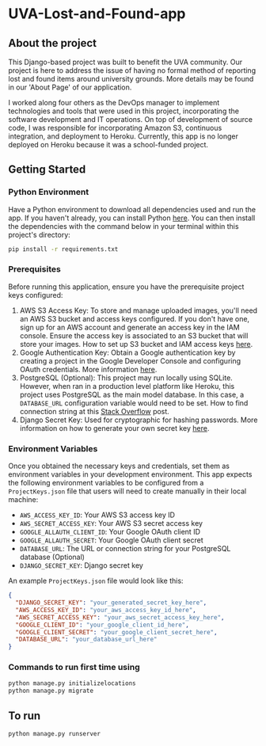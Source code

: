 # UVA-Lost-and-Found-app
## About the project
This Django-based project was built to benefit the UVA community. Our project is here to address the issue of having no formal method of reporting lost and found items around university grounds. More details may be found in our 'About Page' of our application.

I worked along four others as the DevOps manager to implement technologies and tools that were used in this project, incorporating the software development and IT operations. On top of development of source code, I was responsible for incorporating Amazon S3, continuous integration, and deployment to Heroku. Currently, this app is no longer deployed on Heroku because it was a school-funded project. 

## Getting Started
### Python Environment
Have a Python environment to download all dependencies used and run the app. If you haven't already, you can install Python [here](https://www.python.org/downloads/). You can then install the dependencies with the command below in your terminal within this project's directory:
```bash
pip install -r requirements.txt
```
### Prerequisites 
Before running this application, ensure you have the prerequisite project keys configured:
1. AWS S3 Access Key: To store and manage uploaded images, you'll need an AWS S3 bucket and access keys configured. If you don't have one, sign up for an AWS account and generate an access key in the IAM console. Ensure the access key is associated to an S3 bucket that will store your images. How to set up S3 bucket and IAM access keys [here](https://services.northwestern.edu/TDClient/30/Portal/KB/ArticleDet?ID=2025).
2. Google Authentication Key: Obtain a Google authentication key by creating a project in the Google Developer Console and configuring OAuth credentials. More information [here](https://medium.com/@infowithkiiru/django-user-registration-with-google-67524cce5ab7).
3. PostgreSQL (Optional): This project may run locally using SQLite. However, when ran in a production level platform like Heroku, this project uses PostgreSQL as the main model database. In this case, a `DATABASE_URL` configuration variable would need to be set. How to find connection string at this [Stack Overflow](https://stackoverflow.com/questions/3582552/what-is-the-format-for-the-postgresql-connection-string-url) post.
4. Django Secret Key: Used for cryptographic for hashing passwords. More information on how to generate your own secret key [here](https://www.educative.io/answers/how-to-generate-a-django-secretkey).

### Environment Variables
Once you obtained the necessary keys and credentials, set them as environment variables in your development environment. This app expects the following environment variables to be configured from a `ProjectKeys.json` file that users will need to create manually in their local machine:
- `AWS_ACCESS_KEY_ID`: Your AWS S3 access key ID
- `AWS_SECRET_ACCESS_KEY`: Your AWS S3 secret access key
- `GOOGLE_ALLAUTH_CLIENT_ID`: Your Google OAuth client ID
- `GOOGLE_ALLAUTH_SECRET`: Your Google OAuth client secret
- `DATABASE_URL`: The URL or connection string for your PostgreSQL database (Optional)
- `DJANGO_SECRET_KEY`: Django secret key

An example `ProjectKeys.json` file would look like this:
```json
{
  "DJANGO_SECRET_KEY": "your_generated_secret_key_here",
  "AWS_ACCESS_KEY_ID": "your_aws_access_key_id_here",
  "AWS_SECRET_ACCESS_KEY": "your_aws_secret_access_key_here",
  "GOOGLE_CLIENT_ID": "your_google_client_id_here",
  "GOOGLE_CLIENT_SECRET": "your_google_client_secret_here",
  "DATABASE_URL": "your_database_url_here"
}
```

### Commands to run first time using
```bash
python manage.py initializelocations
python manage.py migrate
```

## To run
```bash
python manage.py runserver
```
